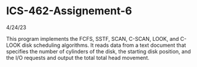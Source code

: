 # ICS-462-Assignement-6

4/24/23

This program implements the FCFS, SSTF, SCAN, C-SCAN, LOOK, and C-LOOK disk scheduling algorithms. It reads data from a text document that specifies the number of cylinders of the disk, the starting disk position, and the I/O requests and output the total total head movement.
